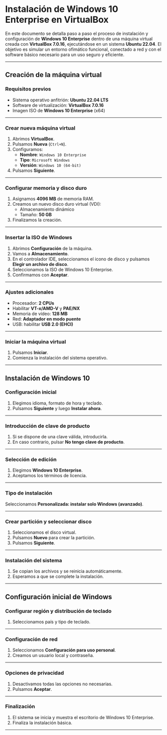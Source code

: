 # __Instalación de Windows 10 Enterprise en VirtualBox__

En este documento se detalla paso a paso el proceso de instalación y configuración de **Windows 10 Enterprise** dentro de una máquina virtual creada con **VirtualBox 7.0.16**, ejecutándose en un sistema **Ubuntu 22.04**. El objetivo es simular un entorno ofimático funcional, conectado a red y con el software básico necesario para un uso seguro y eficiente.

---

## __Creación de la máquina virtual__

### __Requisitos previos__

- Sistema operativo anfitrión: **Ubuntu 22.04 LTS**
- Software de virtualización: **VirtualBox 7.0.16**
- Imagen ISO de **Windows 10 Enterprise** (x64)

---

### __Crear nueva máquina virtual__

1. Abrimos **VirtualBox**.
2. Pulsamos **Nueva** (`Ctrl+N`).
3. Configuramos:
   - **Nombre**: `Windows 10 Enterprise`
   - **Tipo**: `Microsoft Windows`
   - **Versión**: `Windows 10 (64-bit)`
4. Pulsamos **Siguiente**.

---

### __Configurar memoria y disco duro__

1. Asignamos **4096 MB** de memoria RAM.
2. Creamos un nuevo disco duro virtual (VDI):
   - Almacenamiento dinámico
   - Tamaño: **50 GB**
3. Finalizamos la creación.

---

### __Insertar la ISO de Windows__

1. Abrimos **Configuración** de la máquina.
2. Vamos a **Almacenamiento**.
3. En el controlador IDE, seleccionamos el icono de disco y pulsamos **Elegir un archivo de disco**.
4. Seleccionamos la ISO de Windows 10 Enterprise.
5. Confirmamos con **Aceptar**.

---

### __Ajustes adicionales__

- Procesador: **2 CPUs**
- Habilitar **VT-x/AMD-V** y **PAE/NX**
- Memoria de vídeo: **128 MB**
- Red: **Adaptador en modo puente**
- USB: habilitar **USB 2.0 (EHCI)**

---

### __Iniciar la máquina virtual__

1. Pulsamos **Iniciar**.
2. Comienza la instalación del sistema operativo.

---

## __Instalación de Windows 10__

### __Configuración inicial__

1. Elegimos idioma, formato de hora y teclado.
2. Pulsamos **Siguiente** y luego **Instalar ahora**.

---

### __Introducción de clave de producto__

1. Si se dispone de una clave válida, introducirla.
2. En caso contrario, pulsar **No tengo clave de producto**.

---

### __Selección de edición__

1. Elegimos **Windows 10 Enterprise**.
2. Aceptamos los términos de licencia.

---

### __Tipo de instalación__

Seleccionamos **Personalizada: instalar solo Windows (avanzado)**.

---

### __Crear partición y seleccionar disco__

1. Seleccionamos el disco virtual.
2. Pulsamos **Nuevo** para crear la partición.
3. Pulsamos **Siguiente**.

---

### __Instalación del sistema__

1. Se copian los archivos y se reinicia automáticamente.
2. Esperamos a que se complete la instalación.

---

## __Configuración inicial de Windows__

### __Configurar región y distribución de teclado__

1. Seleccionamos país y tipo de teclado.

---

### __Configuración de red__

1. Seleccionamos **Configuración para uso personal**.
2. Creamos un usuario local y contraseña.

---

### __Opciones de privacidad__

1. Desactivamos todas las opciones no necesarias.
2. Pulsamos **Aceptar**.

---

### __Finalización__

1. El sistema se inicia y muestra el escritorio de Windows 10 Enterprise.
2. Finaliza la instalación básica.

---